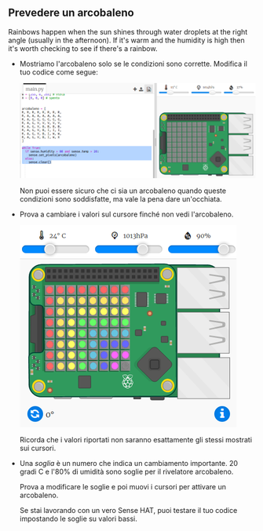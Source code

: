 ## Prevedere un arcobaleno

Rainbows happen when the sun shines through water droplets at the right angle (usually in the afternoon). If it's warm and the humidity is high then it's worth checking to see if there's a rainbow.

+ Mostriamo l'arcobaleno solo se le condizioni sono corrette. Modifica il tuo codice come segue:
    
    ![screenshot](images/rainbow-check.png)
    
    Non puoi essere sicuro che ci sia un arcobaleno quando queste condizioni sono soddisfatte, ma vale la pena dare un'occhiata.

+ Prova a cambiare i valori sul cursore finché non vedi l'arcobaleno.
    
    ![screenshot](images/rainbow-trigger.png)
    
    Ricorda che i valori riportati non saranno esattamente gli stessi mostrati sui cursori.

+ Una *soglia* è un numero che indica un cambiamento importante. 20 gradi C e l'80% di umidità sono soglie per il rivelatore arcobaleno.
    
    Prova a modificare le soglie e poi muovi i cursori per attivare un arcobaleno.
    
    Se stai lavorando con un vero Sense HAT, puoi testare il tuo codice impostando le soglie su valori bassi.